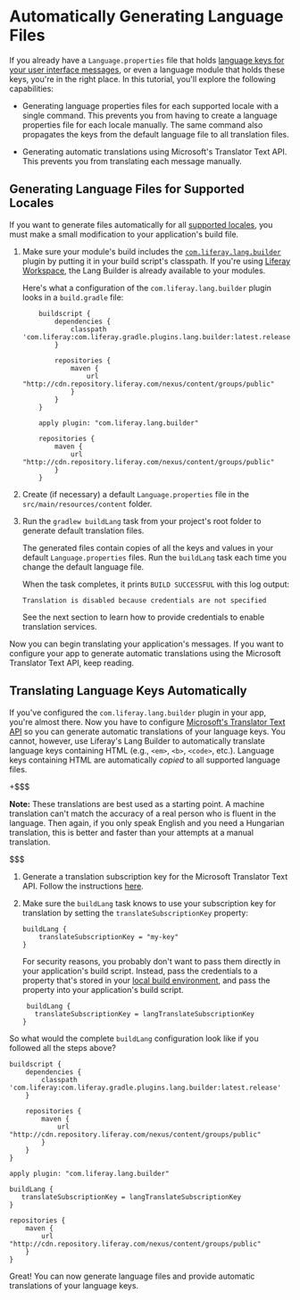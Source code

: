 # Automatically Generating Language Files [](id=automatically-generating-language-files)

If you already have a `Language.properties` file that holds
[language keys for your user interface messages](/develop/tutorials/-/knowledge_base/7-1/localizing-your-application),
or even a language module that holds these keys, you're in the right place. In
this tutorial, you'll explore the following capabilities:

-  Generating language properties files for each supported locale with a single
   command. This prevents you from having to create a language properties file
   for each locale manually. The same command also propagates the keys from the
   default language file to all translation files.

-  Generating automatic translations using Microsoft's Translator Text API. This
   prevents you from translating each message manually.

## Generating Language Files for Supported Locales [](id=generating-language-files-for-supported-locales)

If you want to generate files automatically for all 
[supported locales](@platform-ref@/7.1-latest/propertiesdoc/portal.properties.html#Languages%20and%20Time%20Zones),
you must make a small modification to your application's build file.

1.  Make sure your module's build includes the
    [`com.liferay.lang.builder`](https://github.com/liferay/liferay-portal/tree/master/modules/sdk/gradle-plugins-lang-builder)
    plugin by putting it in your build script's classpath. If you're using
    [Liferay Workspace](/develop/tutorials/-/knowledge_base/7-1/liferay-workspace),
    the Lang Builder is already available to your modules.
    
    Here's what a configuration of the `com.liferay.lang.builder` plugin looks
    in a `build.gradle` file: 
    
            buildscript {
                dependencies {
                    classpath 'com.liferay:com.liferay.gradle.plugins.lang.builder:latest.release'
                }

                repositories {
                    maven {
                        url "http://cdn.repository.liferay.com/nexus/content/groups/public"
                    }
                }
            }

            apply plugin: "com.liferay.lang.builder"

            repositories {
                maven {
                    url "http://cdn.repository.liferay.com/nexus/content/groups/public"
                }
            }

2.  Create (if necessary) a default `Language.properties` file in the
    `src/main/resources/content` folder. 

3.  Run the `gradlew buildLang` task from your project's root folder to
    generate default translation files.

    The generated files contain copies of all the keys and values in your
    default `Language.properties` files. Run the `buildLang` task each time you
    change the default language file.

    When the task completes, it prints `BUILD SUCCESSFUL` with this log output:

        Translation is disabled because credentials are not specified

    See the next section to learn how to provide credentials to enable
    translation services.

Now you can begin translating your application's messages. If you want to
configure your app to generate automatic translations using the Microsoft
Translator Text API, keep reading.

## Translating Language Keys Automatically [](id=translating-language-keys-automatically)

If you've configured the `com.liferay.lang.builder` plugin in your app, you're
almost there. Now you have to configure
[Microsoft's Translator Text API](https://azure.microsoft.com/en-us/services/cognitive-services/translator-text-api/)
so you can generate automatic translations of your language keys. You cannot,
however, use Liferay's Lang Builder to automatically translate language keys
containing HTML (e.g., `<em>`, `<b>`, `<code>`, etc.). Language keys containing
HTML are automatically *copied* to all supported language files.

+$$$

**Note:** These translations are best used as a starting point. A machine
translation can't match the accuracy of a real person who is fluent in the
language. Then again, if you only speak English and you need a Hungarian
translation, this is better and faster than your attempts at a manual
translation.

$$$

1.  Generate a translation subscription key for the Microsoft Translator Text
    API. Follow the instructions
    [here](http://docs.microsofttranslator.com/text-translate.html).

2.  Make sure the `buildLang` task knows to use your subscription key for
    translation by setting the `translateSubscriptionKey` property:

        buildLang {
            translateSubscriptionKey = "my-key"
        }

    For security reasons, you probably don't want to pass them directly in your
    application's build script. Instead, pass the credentials to a property
    that's stored in your
    [local build environment](https://docs.gradle.org/current/userguide/build_environment.html),
    and pass the property into your application's build script.

         buildLang {
           translateSubscriptionKey = langTranslateSubscriptionKey
        }

So what would the complete `buildLang` configuration look like if you followed
all the steps above? 

    buildscript {
        dependencies {
            classpath 'com.liferay:com.liferay.gradle.plugins.lang.builder:latest.release'
        }

        repositories {
            maven {
                url "http://cdn.repository.liferay.com/nexus/content/groups/public"
            }
        }
    }

    apply plugin: "com.liferay.lang.builder"

    buildLang {
       translateSubscriptionKey = langTranslateSubscriptionKey
    }

    repositories {
        maven {
            url "http://cdn.repository.liferay.com/nexus/content/groups/public"
        }
    }

Great! You can now generate language files and provide automatic translations of
your language keys.

